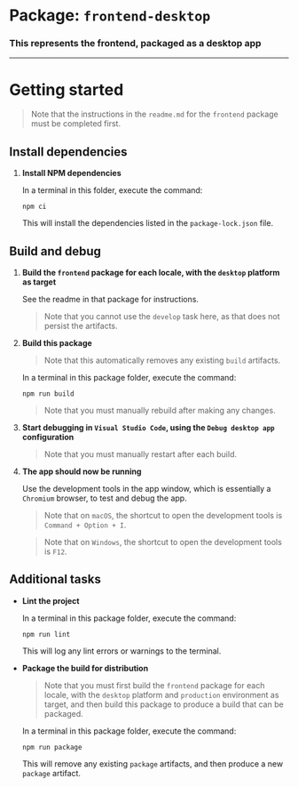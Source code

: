 # Package: `frontend-desktop`

### This represents the frontend, packaged as a desktop app

---

# Getting started

> Note that the instructions in the `readme.md` for the `frontend` package must be completed first.

## Install dependencies

1. **Install NPM dependencies**

   In a terminal in this folder, execute the command:

   ```
   npm ci
   ```

   This will install the dependencies listed in the `package-lock.json` file.

## Build and debug

1. **Build the `frontend` package for each locale, with the `desktop` platform as target**

   See the readme in that package for instructions.

   > Note that you cannot use the `develop` task here, as that does not persist the artifacts.

2. **Build this package**

   > Note that this automatically removes any existing `build` artifacts.

   In a terminal in this package folder, execute the command:

     ```
     npm run build
     ```

   > Note that you must manually rebuild after making any changes.

3. **Start debugging in `Visual Studio Code`, using the `Debug desktop app` configuration**

   > Note that you must manually restart after each build.

4. **The app should now be running**

   Use the development tools in the app window, which is essentially a `Chromium` browser, to test and debug the app.

   >  Note that on `macOS`, the shortcut to open the development tools is `Command + Option + I`.

   >  Note that on `Windows`, the shortcut to open the development tools is `F12`.

## Additional tasks

* **Lint the project**

  In a terminal in this package folder, execute the command:

  ```
  npm run lint
  ```

  This will log any lint errors or warnings to the terminal.

* **Package the build for distribution**

  > Note that you must first build the `frontend` package for each locale, with the `desktop` platform and `production` environment as target,
  > and then build this package to produce a build that can be packaged.

  In a terminal in this package folder, execute the command:

  ```
  npm run package
  ```

  This will remove any existing `package` artifacts, and then produce a new `package` artifact.
